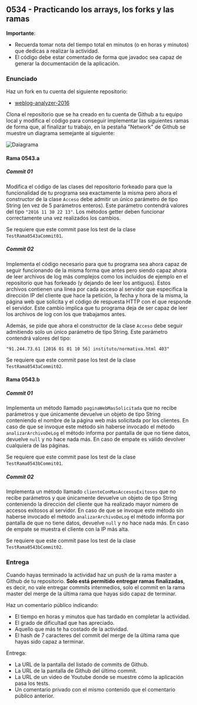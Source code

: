 ## 0534 - Practicando los arrays, los forks y las ramas

__Importante__: 

  - Recuerda tomar nota del tiempo total en minutos (o en horas y minutos) que dedicas a realizar la actividad.
  - El código debe estar comentado de forma que javadoc sea capaz de generar la documentación de la aplicación.
  
### Enunciado

Haz un fork en tu cuenta del siguiente repositorio:

* [weblog-analyzer-2016](https://github.com/miguelbayon/weblog-analyzer-2016-v2)

Clona el repositorio que se ha creado en tu cuenta de Github a tu equipo local y modifica el código para conseguir implementar las siguientes ramas de forma que, al finalizar tu trabajo, en la pestaña "Network" de Github se muestre un diagrama semejante al siguiente:


![Daiagrama](https://github.com/miguelbayon/pro017/blob/master/actividades/Ejercicio%200534%20-%20Pro.jpg?raw=true)



#### Rama 0543.a

##### Commit 01

Modifica el código de las clases del repositorio forkeado para que la funcionalidad de tu programa sea exactamente la misma pero ahora el constructor de la clase `Acceso` debe admitir un único parámetro de tipo String (en vez de 5 parámetros enteros). Este parámetro contendrá valores del tipo `"2016 11 30 22 13"`. Los métodos getter deben funcionar correctamente una vez realizados los cambios.

Se requiere que este commit pase los test de la clase `TestRama0543aCommit01`.

##### Commit 02

Implementa el código necesario para que tu programa sea ahora capaz de seguir funcionando de la misma forma que antes pero siendo capaz ahora de leer archivos de log más complejos como los incluidos de ejemplo en el repositorio que has forkeado (y dejando de leer los antiguos). Estos archivos contienen una línea por cada acceso al servidor que especifica la dirección IP del cliente que hace la petición, la fecha y hora de la misma, la página web que solicita y el código de respuesta HTTP con el que responde el servidor. Este cambio implica que tu programa deja de ser capaz de leer los archivos de log con los que trabajamos antes.

Además, se pide que ahora el constructor de la clase `Acceso` debe seguir admitiendo solo un único parámetro de tipo String. Este parámetro contendrá valores del tipo:

```
"91.244.73.61 [2016 01 01 10 56] instituto/normativa.html 403"
```

Se requiere que este commit pase los test de la clase `TestRama0543aCommit02`.


#### Rama 0543.b

##### Commit 01

Implementa un método llamado `paginaWebMasSolicitada` que no recibe parámetros y que únicamente devuelve un objeto de tipo String conteniendo el nombre de la página web más solicitada por los clientes. En caso de que se invoque este método sin haberse invocado el método `analizarArchivoDeLog` el método informa por pantalla de que no tiene datos, devuelve `null` y no hace nada más. En caso de empate es válido devolver cualquiera de las páginas.

Se requiere que este commit pase los test de la clase `TestRama0543bCommit01`.


##### Commit 02

Implementa un método llamado `clienteConMasAccesosExitosos` que no recibe parámetros y que únicamente devuelve un objeto de tipo String conteniendo la dirección del cliente que ha realizado mayor número de accesos exitosos al servidor. En caso de que se invoque este método sin haberse invocado el método `analizarArchivoDeLog` el método informa por pantalla de que no tiene datos, devuelve `null` y no hace nada más. En caso de empate se muestra el cliente con la IP más alta.

Se requiere que este commit pase los test de la clase `TestRama0543bCommit02`.


### Entrega

Cuando hayas terminado la actividad haz un push de la rama master a Github de tu repositorio. __Solo está permitido entregar ramas finalizadas__, es decir, no vale entregar commits intermedios, solo el commit en la rama master del merge de la última rama que hayas sido capaz de terminar.

Haz un comentario público indicando:

  - El tiempo en horas y minutos que has tardado en completar la actividad.
  - El grado de dificultad que has apreciado.
  - Aquello que más te ha costado de la actividad.
  - El hash de 7 caracteres del commit del merge de la última rama que hayas sido capaz a terminar.

Entrega:

  - La URL de la pantalla del listado de commits de Github.
  - La URL de la pantalla de Github del último commit.
  - La URL de un video de Youtube donde se muestre cómo la aplicación pasa los tests.
  - Un comentario privado con el mismo contenido que el comentario público anterior.

